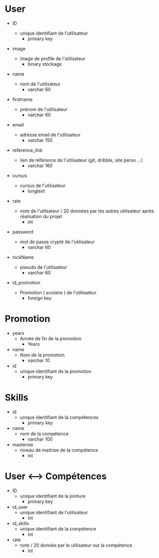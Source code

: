 # User
* ID
    - unique identifiant de l'utilisateur
      - primary key
* image
    - image de profile de l'utilisateur
        - binary stockage
* name 
    - nom de l'utilisateur
        - varchar 60
        
* firstname
    - prénom de l'utilisateur
        - varchar 60
         
* email
    - adresse email de l'utilisateur
        - varchar 150
* reference_link 
    - lien de référence de l'utilisateur (git, dribble, site perso ...)
        - varchar 160     
* cursus
    - cursus de l'utilisateur
        - longtext    
* rate
    - note de l'utilsateur / 20 données par les autres utilisateur après réalisation du projet
        - int
    
* password
    - mot de passe crypté de l'utilisateur
        - varchar 60
    
* nickName
    - pseudo de l'utilisateur
        - varchar 60
    
* id_promotion 
    - Promotion ( scolaire ) de l'utilisateur
        - foreign key

# Promotion
 * years
    - Année de fin de la promotion
        - Years
 * name
    - Nom de la promotion
        - varchar 10
 * id
    - unique identifiant de la promotion
        - primary key 
 
 # Skills
 * id
     - unique identifiant de la compétences
         - primary key 
 * name
    -   nom de la compétence
        - varchar 100
 * masterise
    - niveau de maitrise de la compétence
        - int
 
 # User <-->  Compétences
 * ID    
    - unique identifiant de la jointure
         - primary key 
 * id_user
    - unique identifiant de l'utilisateur
      - int
 * id_skills
    - unique identifiant de la compétence
      - int
 * rate 
    - note / 20 donnée par le utilisateur sur la compétence
        - int 






